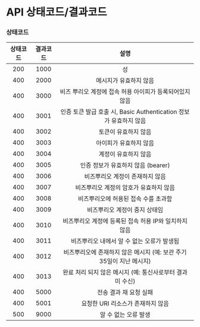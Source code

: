 # API 상태코드/결과코드

### 상태코드

| 상태코드 | 결과코드 |                        설명                       |
| :--: | :--: | :---------------------------------------------: |
|  200 | 1000 |                        성                        |
|  400 | 2000 |                   메시지가 유효하지 않음                  |
|  400 | 3000 |         비즈 뿌리오 계정에 접속 허용 아이피가 등록되어있지 않음         |
|  400 | 3001 | 인증 토큰 발급 호출 시, Basic Authentication 정보가 유효하지 않음 |
|  400 | 3002 |                   토큰이 유효하지 않음                   |
|  400 | 3003 |                   아이피가 유효하지 않음                  |
|  400 | 3004 |                   계정이 유효하지 않음                   |
|  400 | 3005 |             인증 정보가 유효하지 않음 (bearer)             |
|  400 | 3006 |                비즈뿌리오 계정이 존재하지 않음                |
|  400 | 3007 |              비즈뿌리오 계정의 암호가 유효하지 않음              |
|  400 | 3008 |               비즈뿌리오에 허용된 접속 수를 초과함              |
|  400 | 3009 |                 비즈뿌리오 계정이 중지 상태임                |
|  400 | 3010 |         비즈뿌리오 계정에 등록된 접속 허용 IP와 일치하지 않음         |
|  400 | 3011 |             비즈뿌리오 내에서 알 수 없는 오류가 발생됨            |
|  400 | 3012 |    비즈뿌리오에 존재하지 않은 메시지 (예: 보관 주기 35일이 지난 메시지)    |
|  400 | 3013 |       완료 처리 되지 않은 메시지 (예: 통신사로부터 결과 미 수신)       |
|  400 | 5000 |                  전송 결과 재 요청 실패                  |
|  400 | 5001 |               요청한 URI 리소스가 존재하지 않음              |
|  500 | 9000 |                   알 수 없는 오류 발생                  |

